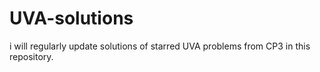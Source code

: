 # UVA-solutions
i will regularly update solutions of starred UVA problems from CP3 in this repository.
